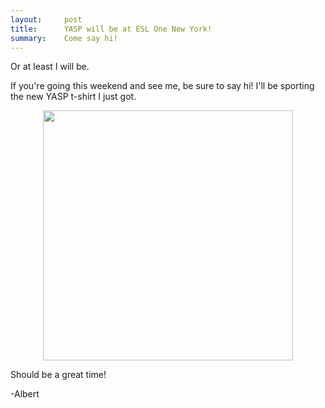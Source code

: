 ```yaml
---
layout:     post
title:      YASP will be at ESL One New York!
summary:    Come say hi!
---
```


Or at least I will be.

If you're going this weekend and see me, be sure to say hi! I'll be sporting the new YASP t-shirt I just got.

<img style="height: 400px;margin: 0 auto;display: block;" src='http://i.imgur.com/cTlEzo4.jpg'>

Should be a great time!

-Albert
